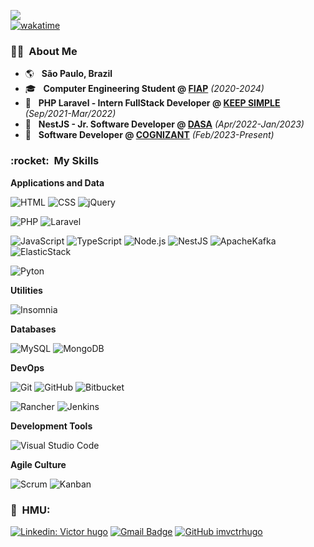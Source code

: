 ![](https://komarev.com/ghpvc/?username=imvctrhugo&color=006bed)<br/>
[![wakatime](https://wakatime.com/badge/user/9dc82780-e2d3-4df5-8d64-d37c31f3bd3d.svg)](https://wakatime.com/@9dc82780-e2d3-4df5-8d64-d37c31f3bd3d)

<p align="center">
<h3> 👦🏻 &nbsp;About Me </h3>

- :earth_americas: &nbsp; **São Paulo, Brazil**
- 🎓 &nbsp; **Computer Engineering Student @ <a href="https://www.fiap.com.br/graduacao/bacharelado/engenharia-de-computacao/">FIAP</a>** *(2020-2024)*
- 💼 &nbsp; **PHP Laravel - Intern FullStack Developer @ <a href="https://www.keepsimple.com.br/">KEEP SIMPLE</a>** *(Sep/2021-Mar/2022)*
- 💼 &nbsp; **NestJS - Jr. Software Developer @ <a href="https://www.linkedin.com/company/dasa/">DASA</a>** *(Apr/2022-Jan/2023)*
- 💼 &nbsp; **Software Developer @ <a href="https://www.linkedin.com/company/cognizant/">COGNIZANT</a>** *(Feb/2023-Present)*

<h3> :rocket: &nbsp;My Skills </h3>

**Applications and Data**

  ![HTML](https://img.shields.io/badge/-HTML-333333?style=flat&logo=HTML5)
  ![CSS](https://img.shields.io/badge/-CSS-333333?style=flat&logo=CSS3&logoColor=1572B6)
  ![jQuery](https://img.shields.io/badge/-jQuery-333333?style=flat&logo=jquery)  

  ![PHP](https://img.shields.io/badge/-PHP-333333?style=flat&logo=php)
  ![Laravel](https://img.shields.io/badge/-Laravel-333333?style=flat&logo=laravel)
  
  ![JavaScript](https://img.shields.io/badge/-JavaScript-333333?style=flat&logo=javascript)
  ![TypeScript](https://img.shields.io/badge/-TypeScript-333333?style=flat&logo=typescript)
  ![Node.js](https://img.shields.io/badge/-Node.js-333333?style=flat&logo=Node.js)
  ![NestJS](https://img.shields.io/badge/-NestJS-333333?style=flat&logo=NestJS)
  ![ApacheKafka](https://img.shields.io/badge/-Kafka-333333?style=flat&logo=ApacheKafka)
  ![ElasticStack](https://img.shields.io/badge/-ElasticStack-333333?style=flat&logo=ElasticStack)
  
  ![Pyton](https://img.shields.io/badge/-Python-333333?style=flat&logo=python)

**Utilities**

  ![Insomnia](https://img.shields.io/badge/-Insomnia-333333?style=flat&logo=insomnia&logoColor=blue)
  
**Databases**

  ![MySQL](https://img.shields.io/badge/-MySQL-333333?style=flat&logo=mysql)
  ![MongoDB](https://img.shields.io/badge/-MongoDB-333333?style=flat&logo=MongoDB)
  

**DevOps**

  ![Git](https://img.shields.io/badge/-Git-333333?style=flat&logo=git)
  ![GitHub](https://img.shields.io/badge/-GitHub-333333?style=flat&logo=github)
  ![Bitbucket](https://img.shields.io/badge/-Bitbucket-333333?style=flat&logo=bitbucket)

  ![Rancher](https://img.shields.io/badge/-Rancher-333333?style=flat&logo=Rancher)
  ![Jenkins](https://img.shields.io/badge/-Jenkins-333333?style=flat&logo=Jenkins)

**Development Tools**

  ![Visual Studio Code](https://img.shields.io/badge/-VSCode-333333?style=flat&logo=visual-studio-code&logoColor=007ACC)

**Agile Culture**

  ![Scrum](https://img.shields.io/badge/-Scrum-333333?style=flat)
  ![Kanban](https://img.shields.io/badge/-Kanban-333333?style=flat)

<!-- <br/>

<a href="https://github.com/imvctrhugo">
  <img height="180em" src="https://github-readme-stats.vercel.app/api?username=imvctrhugo&theme=dracula&show_icons=true" />
</a>

<br/> -->

<h3> 📢 &nbsp;HMU: </h3> 

[![Linkedin: Victor hugo](https://img.shields.io/badge/-Victor%20Hugo-blue?style=flat-square&logo=Linkedin&logoColor=white&link=LINK-DO-SEU-LINKEDIN)](https://www.linkedin.com/in/xaviervictor/)
[![Gmail Badge](https://img.shields.io/badge/-vctrhugo3011@gmail.com-006bed?style=flat-square&logo=Gmail&logoColor=white&link=mailto:SEU-EMAIL)](mailto:vctrhugo3011@gmail.com)
[![GitHub imvctrhugo]( https://img.shields.io/github/followers/imvctrhugo?label=follow&style=social)](https://github.com/imvctrhugo)
</p> 
